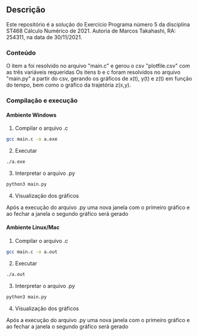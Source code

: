 ## Descrição

Este repositório é a solução do Exercício Programa número 5 da disciplina ST468 Cálculo Numérico de 2021.
Autoria de Marcos Takahashi, RA: 254311, na data de 30/11/2021.

### Conteúdo

O item a foi resolvido no arquivo "main.c" e gerou o csv "plotfile.csv" com as três variáveis requeridas
Os itens b e c foram resolvidos no arquivo "main.py" a partir do csv, gerando os gráficos de x(t), y(t) e z(t) em função do tempo, bem como o gráfico da trajetória z(x,y).

### Compilação e execução

#### Ambiente Windows

1. Compilar o arquivo .c

```bash
gcc main.c -o a.exe
```

2. Executar 

```bash
./a.exe
```

3. Interpretar o arquivo .py 

```bash
python3 main.py
```

4. Visualização dos gráficos

Após a execução do arquivo .py uma nova janela com o primeiro gráfico e ao fechar a janela o segundo gráfico será gerado

#### Ambiente Linux/Mac

1. Compilar o arquivo .c

```bash
gcc main.c -o a.out
```

2. Executar 

```bash
./a.out
```

3. Interpretar o arquivo .py 

```bash
python3 main.py
```

4. Visualização dos gráficos

Após a execução do arquivo .py uma nova janela com o primeiro gráfico e ao fechar a janela o segundo gráfico será gerado